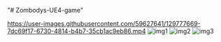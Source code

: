 "# Zombodys-UE4-game" 

https://user-images.githubusercontent.com/59627641/129777669-7dc69f17-6730-4814-b4b7-35cb1ac9eb86.mp4
![img1](https://user-images.githubusercontent.com/59627641/129777640-0ce922ac-0ea1-44c9-ae79-0d5792d9f57d.jpg)
![img2](https://user-images.githubusercontent.com/59627641/129777651-4f95176d-e9b2-4201-a604-6adc7c29650c.jpg)
![img3](https://user-images.githubusercontent.com/59627641/129777655-49c3b247-05b4-4c11-a021-45e6bee95e99.jpg)




